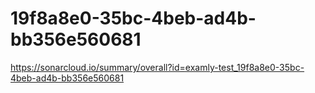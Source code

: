 # 19f8a8e0-35bc-4beb-ad4b-bb356e560681
https://sonarcloud.io/summary/overall?id=examly-test_19f8a8e0-35bc-4beb-ad4b-bb356e560681
